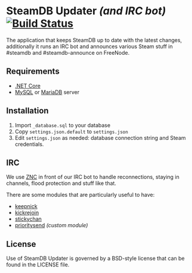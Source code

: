# SteamDB Updater *(and IRC bot)* [![Build Status](https://travis-ci.com/SteamDatabase/SteamDatabaseBackend.svg)](https://travis-ci.com/SteamDatabase/SteamDatabaseBackend)

The application that keeps SteamDB up to date with the latest changes, additionally it runs an IRC bot and announces various Steam stuff in #steamdb and #steamdb-announce on FreeNode.

## Requirements
* [.NET Core](https://dot.net)
* [MySQL](https://www.mysql.com/) or [MariaDB](https://mariadb.org/) server

## Installation
1. Import `_database.sql` to your database
2. Copy `settings.json.default` to `settings.json`
3. Edit `settings.json` as needed: database connection string and Steam credentials.

## IRC

We use [ZNC](http://znc.in) in front of our IRC bot to handle reconnections, staying in channels, flood protection and stuff like that.

There are some modules that are particularly useful to have:

* [keepnick](http://wiki.znc.in/Keepnick)
* [kickrejoin](http://wiki.znc.in/Kickrejoin)
* [stickychan](http://wiki.znc.in/Stickychan)
* [prioritysend](https://github.com/xPaw/znc-prioritysend) *(custom module)*

## License
Use of SteamDB Updater is governed by a BSD-style license that can be found in the LICENSE file.
